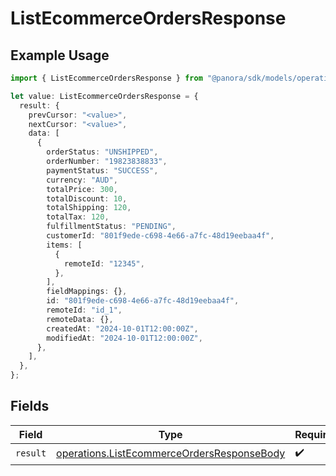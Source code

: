 # ListEcommerceOrdersResponse

## Example Usage

```typescript
import { ListEcommerceOrdersResponse } from "@panora/sdk/models/operations";

let value: ListEcommerceOrdersResponse = {
  result: {
    prevCursor: "<value>",
    nextCursor: "<value>",
    data: [
      {
        orderStatus: "UNSHIPPED",
        orderNumber: "19823838833",
        paymentStatus: "SUCCESS",
        currency: "AUD",
        totalPrice: 300,
        totalDiscount: 10,
        totalShipping: 120,
        totalTax: 120,
        fulfillmentStatus: "PENDING",
        customerId: "801f9ede-c698-4e66-a7fc-48d19eebaa4f",
        items: [
          {
            remoteId: "12345",
          },
        ],
        fieldMappings: {},
        id: "801f9ede-c698-4e66-a7fc-48d19eebaa4f",
        remoteId: "id_1",
        remoteData: {},
        createdAt: "2024-10-01T12:00:00Z",
        modifiedAt: "2024-10-01T12:00:00Z",
      },
    ],
  },
};
```

## Fields

| Field                                                                                                    | Type                                                                                                     | Required                                                                                                 | Description                                                                                              |
| -------------------------------------------------------------------------------------------------------- | -------------------------------------------------------------------------------------------------------- | -------------------------------------------------------------------------------------------------------- | -------------------------------------------------------------------------------------------------------- |
| `result`                                                                                                 | [operations.ListEcommerceOrdersResponseBody](../../models/operations/listecommerceordersresponsebody.md) | :heavy_check_mark:                                                                                       | N/A                                                                                                      |